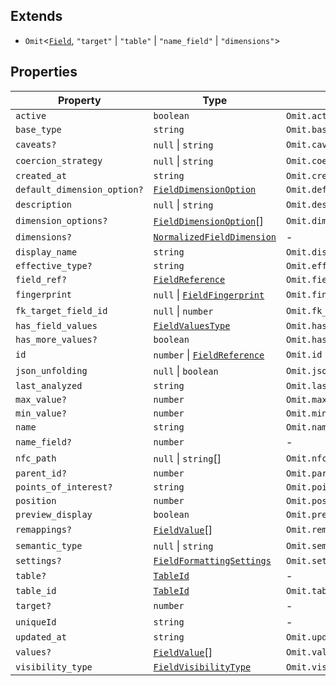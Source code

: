 ## Extends

- `Omit`\<[`Field`](Field.md), `"target"` \| `"table"` \| `"name_field"` \| `"dimensions"`\>

## Properties

| Property | Type | Inherited from |
| ------ | ------ | ------ |
| <a id="active"></a> `active` | `boolean` | `Omit.active` |
| <a id="base_type"></a> `base_type` | `string` | `Omit.base_type` |
| <a id="caveats"></a> `caveats?` | `null` \| `string` | `Omit.caveats` |
| <a id="coercion_strategy"></a> `coercion_strategy` | `null` \| `string` | `Omit.coercion_strategy` |
| <a id="created_at"></a> `created_at` | `string` | `Omit.created_at` |
| <a id="default_dimension_option"></a> `default_dimension_option?` | [`FieldDimensionOption`](../type-aliases/FieldDimensionOption.md) | `Omit.default_dimension_option` |
| <a id="description"></a> `description` | `null` \| `string` | `Omit.description` |
| <a id="dimension_options"></a> `dimension_options?` | [`FieldDimensionOption`](../type-aliases/FieldDimensionOption.md)[] | `Omit.dimension_options` |
| <a id="dimensions"></a> `dimensions?` | [`NormalizedFieldDimension`](NormalizedFieldDimension.md) | - |
| <a id="display_name"></a> `display_name` | `string` | `Omit.display_name` |
| <a id="effective_type"></a> `effective_type?` | `string` | `Omit.effective_type` |
| <a id="field_ref"></a> `field_ref?` | [`FieldReference`](../type-aliases/FieldReference.md) | `Omit.field_ref` |
| <a id="fingerprint"></a> `fingerprint` | `null` \| [`FieldFingerprint`](FieldFingerprint.md) | `Omit.fingerprint` |
| <a id="fk_target_field_id"></a> `fk_target_field_id` | `null` \| `number` | `Omit.fk_target_field_id` |
| <a id="has_field_values"></a> `has_field_values` | [`FieldValuesType`](../type-aliases/FieldValuesType.md) | `Omit.has_field_values` |
| <a id="has_more_values"></a> `has_more_values?` | `boolean` | `Omit.has_more_values` |
| <a id="id"></a> `id` | `number` \| [`FieldReference`](../type-aliases/FieldReference.md) | `Omit.id` |
| <a id="json_unfolding"></a> `json_unfolding` | `null` \| `boolean` | `Omit.json_unfolding` |
| <a id="last_analyzed"></a> `last_analyzed` | `string` | `Omit.last_analyzed` |
| <a id="max_value"></a> `max_value?` | `number` | `Omit.max_value` |
| <a id="min_value"></a> `min_value?` | `number` | `Omit.min_value` |
| <a id="name"></a> `name` | `string` | `Omit.name` |
| <a id="name_field"></a> `name_field?` | `number` | - |
| <a id="nfc_path"></a> `nfc_path` | `null` \| `string`[] | `Omit.nfc_path` |
| <a id="parent_id"></a> `parent_id?` | `number` | `Omit.parent_id` |
| <a id="points_of_interest"></a> `points_of_interest?` | `string` | `Omit.points_of_interest` |
| <a id="position"></a> `position` | `number` | `Omit.position` |
| <a id="preview_display"></a> `preview_display` | `boolean` | `Omit.preview_display` |
| <a id="remappings"></a> `remappings?` | [`FieldValue`](../type-aliases/FieldValue.md)[] | `Omit.remappings` |
| <a id="semantic_type"></a> `semantic_type` | `null` \| `string` | `Omit.semantic_type` |
| <a id="settings"></a> `settings?` | [`FieldFormattingSettings`](FieldFormattingSettings.md) | `Omit.settings` |
| <a id="table"></a> `table?` | [`TableId`](../type-aliases/TableId.md) | - |
| <a id="table_id"></a> `table_id` | [`TableId`](../type-aliases/TableId.md) | `Omit.table_id` |
| <a id="target"></a> `target?` | `number` | - |
| <a id="uniqueid"></a> `uniqueId` | `string` | - |
| <a id="updated_at"></a> `updated_at` | `string` | `Omit.updated_at` |
| <a id="values"></a> `values?` | [`FieldValue`](../type-aliases/FieldValue.md)[] | `Omit.values` |
| <a id="visibility_type"></a> `visibility_type` | [`FieldVisibilityType`](../type-aliases/FieldVisibilityType.md) | `Omit.visibility_type` |
